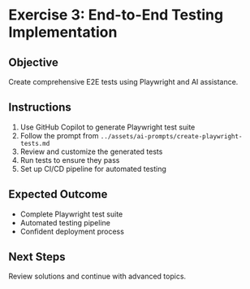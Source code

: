 # Exercise 3: End-to-End Testing Implementation

## Objective
Create comprehensive E2E tests using Playwright and AI assistance.

## Instructions
1. Use GitHub Copilot to generate Playwright test suite
2. Follow the prompt from `../assets/ai-prompts/create-playwright-tests.md`
3. Review and customize the generated tests
4. Run tests to ensure they pass
5. Set up CI/CD pipeline for automated testing

## Expected Outcome
- Complete Playwright test suite
- Automated testing pipeline
- Confident deployment process

## Next Steps
Review solutions and continue with advanced topics.